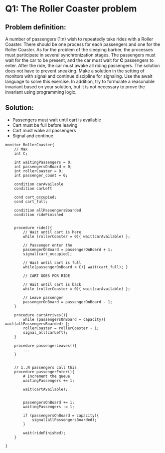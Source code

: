 # Q1: The Roller Coaster problem

## Problem definition: 

A number of passengers (1:n) wish to repeatedly take rides with a Roller Coaster. There should be one process for each passengers and one for the Roller Coaster. As for the problem of the sleeping barber, the processes must participate in several synchronization stages. The passengers must wait for the car to be present, and the car must wait for **C** passengers to enter. After the ride, the car must awake all riding passengers. The solution does not have to prevent sneaking. Make a solution in the setting of monitors with signal and continue discipline for signaling. Use the await language to solve this exercise. In addition, try to formulate a reasonable invariant based on your solution, but it is not necessary to prove the invariant using programming logic. 

## Solution:

- Passengers must wait until cart is available 
- Cart must be full before leaving 
- Cart must wake all passengers  
- Signal and continue 

```text
monitor RollerCoaster{
    // Max 
    int C; 

    int waitingPassengers = 0;         
    int passengersOnBoard = 0;   
    int rollerCoaster = 0;     
    int passenger_count = 0;                               

    condition carAvailable  
    condition carLeft      

    cond cart_occupied;
    cond cart_full;

    condition allPassengersBoarded      
    condition rideFinished   


    procedure ride(){
        // Wait until cart is here 
        while (rollerCoaster = 0){ wait(carAvailable) };

        // Passenger enter the 
        passengerOnBoard = passengerOnBoard + 1;
        signal(cart_occupied);

        // Wait until cart is full
        while(passengerOnBoard < C){ wait(cart_full); }

        // CART GOES FOR RIDE
        
        // Wait until cart is back
        while (rollerCoaster = 0){ wait(carAvailable) };

        // Leave passenger 
        passengerOnBoard = passengerOnBoard - 1; 
    }           

    procedure cartArrives(){
        while (passengersOnBoard = capacity){ wait(allPassengersBoarded) };
        rollerCoaster = rollerCoaster - 1;
        signal_all(carLeft); 
    }

    procedure passengerLeaves(){
        ...
    }


    // 1..N passengers call this 
    procedure passengerEnter(){
        # Increment the queue
        waitingPassengers += 1;

        wait(cartAvailable);


        passengersOnBoard += 1;
        waitingPassengers -= 1;

        if (passengersOnBoard = capacity){
            signal(allPassengersBoarded);
        }

        wait(rideFinished);
    }

}
```